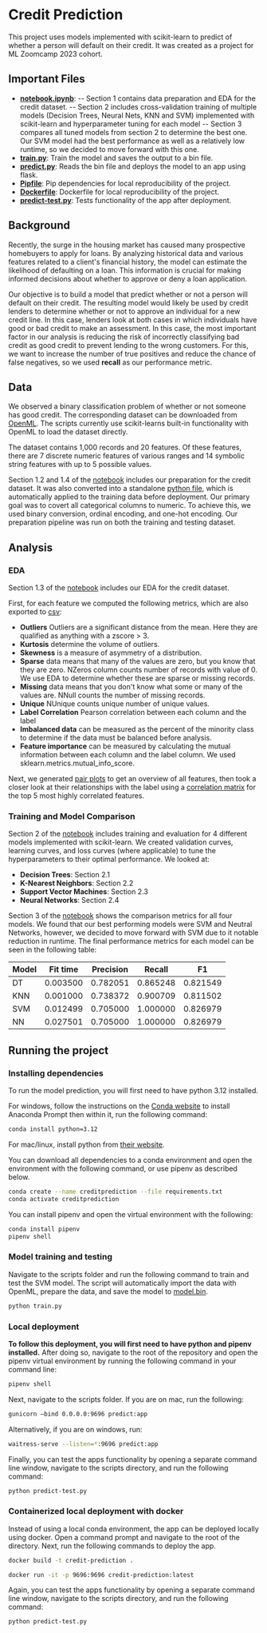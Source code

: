 # Credit Prediction

This project uses models implemented with scikit-learn to predict of whether a person will default on their credit. It was created as a project for ML Zoomcamp 2023 cohort.

## Important Files
- **[notebook.ipynb](notebooks/notebook.ipynb)**: 
-- Section 1 contains data preparation and EDA for the credit dataset. 
-- Section 2 includes cross-validation training of multiple models (Decision Trees, Neural Nets, KNN and SVM) implemented with scikit-learn and hyperparameter tuning for each model
-- Section 3 compares all tuned models from section 2 to determine the best one. Our SVM model had the best performance as well as a relatively low runtime, so we decided to move forward with this one.
- **[train.py](scripts/train.py)**: Train the model and saves the output to a bin file.
- **[predict.py](scripts/predict.py)**: Reads the bin file and deploys the model to an app using flask.
- **[Pipfile](Pipfile)**: Pip dependencies for local reproducibility of the project.
- **[Dockerfile](Dockerfile)**: Dockerfile for local reproducibility of the project.
- **[predict-test.py](scripts/predict-test.py)**: Tests functionality of the app after deployment.

## Background
Recently, the surge in the housing market has caused many prospective homebuyers to apply for loans. By analyzing historical data and various features related to a client's financial history, the model can estimate the likelihood of defaulting on a loan. This information is crucial for making informed decisions about whether to approve or deny a loan application.

Our objective is to build a model that predict whether or not a person will default on their credit. The resulting model would likely be used by credit lenders to determine whether or not to approve an individual for a new credit line. In this case, lenders look at both cases in which individuals have good or bad credit to make an assessment. In this case, the most important factor in our analysis is reducing the risk of incorrectly classifying bad credit as good credit to prevent lending to the wrong customers. For this, we want to increase the number of true positives and reduce the chance of false negatives, so we used **recall** as our performance metric.


## Data

We observed a binary classification problem of whether or not someone has good credit. The corresponding dataset can be downloaded from [OpenML](https://www.openml.org/search?type=data&sort=runs&id=31&status=active). The scripts currently use scikit-learns built-in functionality with OpenML to load the dataset directly.

The dataset contains 1,000 records and 20 features. Of these features, there are 7 discrete numeric features of various ranges and 14 symbolic string features with up to 5 possible values. 

Section 1.2 and 1.4 of the [notebook](./notebooks/notebook.ipynb) includes our preparation for the credit dataset. It was also converted into a standalone [python file](./scripts/data_prep.py), which is automatically applied to the training data before deployment. Our primary goal was to covert all categorical columns to numeric.
To achieve this, we used binary conversion, ordinal encoding, and one-hot encoding. Our preparation pipeline was run on both the training and testing dataset.


## Analysis
### EDA

Section 1.3 of the [notebook](./notebooks/notebook.ipynb) includes our EDA for the credit dataset.

First, for each feature we computed the following metrics, which are also exported to [csv](./notebooks/eda/credit.csv):
- **Outliers** Outliers are a significant distance from the mean. Here they are qualified as anything with a zscore > 3.
- **Kurtosis** determine the volume of outliers.
- **Skewness** is a measure of asymmetry of a distribution.
- **Sparse** data means that many of the values are zero, but you know that they are zero. NZeros column counts number of records with value of 0. We use EDA to determine whether these are sparse or missing records.
- **Missing** data means that you don't know what some or many of the values are. NNull counts the number of missing records.
- **Unique** NUnique counts unique number of unique values.
- **Label Correlation** Pearson correlation between each column and the label
- **Imbalanced data** can be measured as the percent of the minority class to determine if the data must be balanced before analysis.
- **Feature importance** can be measured by calculating the mutual information between each column and the label column. We used sklearn.metrics.mutual_info_score.

Next, we generated [pair plots](./notebooks/eda/credit_hist) to get an overview of all features, then took a closer look at their relationships with the label using a [correlation matrix](./notebooks/eda/credit_corr) for the top 5 most highly correlated features.


### Training and Model Comparison

Section 2 of the [notebook](./notebooks/notebook.ipynb) includes training and evaluation for 4 different models implemented with scikit-learn. We created validation curves, learning curves, and loss curves (where applicable) to tune the hyperparameters to their optimal performance. We looked at:
- **Decision Trees**: Section 2.1
- **K-Nearest Neighbors**: Section 2.2
- **Support Vector Machines**: Section 2.3
- **Neural Networks**: Section 2.4

Section 3 of the [notebook](./notebooks/notebook.ipynb) shows the comparison metrics for all four models. We found that our best performing models were SVM and Neutral Networks, however, we decided to move forward with SVM due to it notable reduction in runtime. 
The final performance metrics for each model can be seen in the following table:

Model | Fit time | Precision | Recall | F1
--- | --- | --- | --- | ---
DT | 0.003500 | 0.782051 | 0.865248 | 0.821549
KNN | 0.001000 | 0.738372 | 0.900709 | 0.811502
SVM | 0.012499 | 0.705000 | 1.000000 | 0.826979
NN | 0.027501 | 0.705000 | 1.000000 | 0.826979


## Running the project

### Installing dependencies
To run the model prediction, you will first need to have python 3.12 installed. 

For windows, follow the instructions on the [Conda website](https://docs.anaconda.com/free/anaconda/install/windows/) to install Anaconda Prompt then within it, run the following command:
```sh
conda install python=3.12
```

For mac/linux, install python from [their website](https://www.python.org/downloads/).

You can download all dependencies to a conda environment and open the environment with the following command, or use pipenv as described below.
```sh
conda create --name creditprediction --file requirements.txt
conda activate creditprediction
```

You can install pipenv and open the virtual environment with the following:
```sh
conda install pipenv
pipenv shell
```

### Model training and testing
Navigate to the scripts folder and run the following command to train and test the SVM model. 
The script will automatically import the data with OpenML, prepare the data, and save the model to [model.bin](scripts/model.bin).
```sh
python train.py
```

### Local deployment
**To follow this deployment, you will first need to have python and pipenv installed.** After doing so, navigate to the root of the repository and open the pipenv virtual environment by running the following command in your command line:
```sh
pipenv shell
```

Next, navigate to the scripts folder. If you are on mac, run the following:
```sh
gunicorn —bind 0.0.0.0:9696 predict:app
```

Alternatively, if you are on windows, run:
```sh
waitress-serve --listen=*:9696 predict:app
```

Finally, you can test the apps functionality by opening a separate command line window, navigate to the scripts directory, and run the following command:
```sh
python predict-test.py
```

### Containerized local deployment with docker
Instead of using a local conda environment, the app can be deployed locally using docker. Open a command prompt and navigate to the root of the directory. Next, run the following commands to deploy the app.

```sh
docker build -t credit-prediction .

docker run -it -p 9696:9696 credit-prediction:latest
```

Again, you can test the apps functionality by opening a separate command line window, navigate to the scripts directory, and run the following command:
```sh
python predict-test.py
```